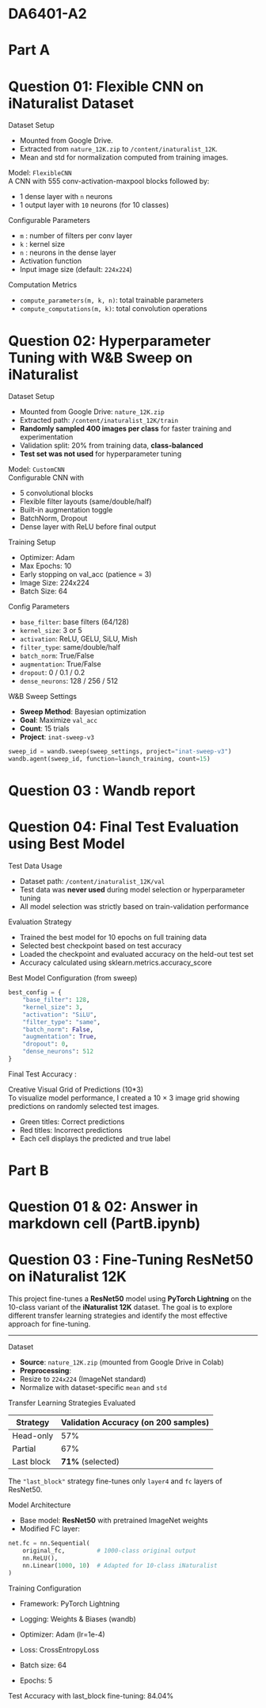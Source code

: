 # DA6401-A2 
# Part A
# Question 01: Flexible CNN on iNaturalist Dataset


 Dataset Setup
- Mounted from Google Drive.
- Extracted from `nature_12K.zip` to `/content/inaturalist_12K`.
- Mean and std for normalization computed from training images.


 Model: `FlexibleCNN` <br>
A CNN with 555 conv-activation-maxpool blocks followed by:
- 1 dense layer with `n` neurons
- 1 output layer with `10` neurons (for 10 classes)

 Configurable Parameters
- `m` : number of filters per conv layer  
- `k` : kernel size  
- `n` : neurons in the dense layer  
- Activation function 
- Input image size (default: `224x224`)  


Computation Metrics
- `compute_parameters(m, k, n)`: total trainable parameters  
- `compute_computations(m, k)`: total convolution operations
# Question 02: Hyperparameter Tuning with W&B Sweep on iNaturalist 



 Dataset Setup
- Mounted from Google Drive: `nature_12K.zip`
- Extracted path: `/content/inaturalist_12K/train`
- **Randomly sampled 400 images per class** for faster training and experimentation
- Validation split: 20% from training data, **class-balanced**
- **Test set was not used** for hyperparameter tuning



 Model: `CustomCNN` <br>
Configurable CNN with
- 5 convolutional blocks
- Flexible filter layouts (same/double/half)
- Built-in augmentation toggle
-  BatchNorm, Dropout
- Dense layer with ReLU before final output

Training Setup
- Optimizer: Adam
- Max Epochs: 10
- Early stopping on val_acc (patience = 3)
- Image Size: 224x224
- Batch Size: 64

 Config Parameters
- `base_filter`: base filters (64/128)
- `kernel_size`: 3 or 5
- `activation`: ReLU, GELU, SiLU, Mish
- `filter_type`: same/double/half
- `batch_norm`: True/False
- `augmentation`: True/False
- `dropout`: 0 / 0.1 / 0.2
- `dense_neurons`: 128 / 256 / 512



 W&B Sweep Settings
- **Sweep Method**: Bayesian optimization
- **Goal**: Maximize `val_acc`
- **Count**: 15 trials
- **Project**: `inat-sweep-v3`

```python
sweep_id = wandb.sweep(sweep_settings, project="inat-sweep-v3")
wandb.agent(sweep_id, function=launch_training, count=15)
```
# Question 03 : Wandb report

# Question 04: Final Test Evaluation using Best Model



Test Data Usage
- Dataset path: `/content/inaturalist_12K/val`
- Test data was **never used** during model selection or hyperparameter tuning
- All model selection was strictly based on train-validation performance

Evaluation Strategy
- Trained the best model for 10 epochs on full training data
- Selected best checkpoint based on test accuracy
- Loaded the checkpoint and evaluated accuracy on the held-out test set
- Accuracy calculated using sklearn.metrics.accuracy_score

Best Model Configuration (from sweep)
```python
best_config = {
    "base_filter": 128,
    "kernel_size": 3,
    "activation": "SiLU",
    "filter_type": "same",
    "batch_norm": False,
    "augmentation": True,
    "dropout": 0,
    "dense_neurons": 512
}
```
Final Test Accuracy : 

Creative Visual Grid of Predictions (10*3) <br>
To visualize model performance, I created a 10 × 3 image grid showing predictions on randomly selected test images.
- Green titles: Correct predictions
- Red titles: Incorrect predictions
- Each cell displays the predicted and true label
# Part B
# Question 01 & 02: Answer in markdown cell (PartB.ipynb)
# Question 03 : Fine-Tuning ResNet50 on iNaturalist 12K 

This project fine-tunes a **ResNet50** model using **PyTorch Lightning** on the 10-class variant of the **iNaturalist 12K** dataset. The goal is to explore different transfer learning strategies and identify the most effective approach for fine-tuning.

---

 Dataset

- **Source**: `nature_12K.zip` (mounted from Google Drive in Colab)
- **Preprocessing**:
- Resize to `224x224` (ImageNet standard)
- Normalize with dataset-specific `mean` and `std`

Transfer Learning Strategies Evaluated

| Strategy        | Validation Accuracy (on 200 samples) |
|----------------|---------------------------------------|
|  Head-only    | 57%                                   |
|  Partial      | 67%                                   |
|  Last block   | **71%** (selected)                    |

 The `"last_block"` strategy fine-tunes only `layer4` and `fc` layers of ResNet50. <br>



Model Architecture

- Base model: **ResNet50** with pretrained ImageNet weights
- Modified FC layer:
```python
net.fc = nn.Sequential(
    original_fc,         # 1000-class original output
    nn.ReLU(),
    nn.Linear(1000, 10)  # Adapted for 10-class iNaturalist
)
```
 Training Configuration
- Framework: PyTorch Lightning

- Logging: Weights & Biases (wandb)

- Optimizer: Adam (lr=1e-4)

- Loss: CrossEntropyLoss

- Batch size: 64

- Epochs: 5 <br>

Test Accuracy with last_block fine-tuning: 84.04%
